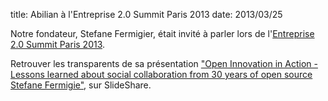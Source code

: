 title: Abilian à l'Entreprise 2.0 Summit Paris 2013
date: 2013/03/25

Notre fondateur, Stefane Fermigier, était invité à parler lors de
l'[Entreprise 2.0 Summit Paris 2013](http://www.e20summit.com/former-conferences/e20-summit-2013.html).

Retrouver les transparents de sa présentation ["Open Innovation in Action - Lessons learned about social collaboration from 30 years of open source Stefane Fermigie"](http://www.slideshare.net/sfermigier/open-innovation-in-action), sur SlideShare.
